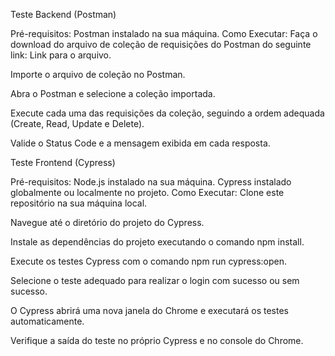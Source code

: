 Teste Backend (Postman)

Pré-requisitos:
Postman instalado na sua máquina.
Como Executar:
Faça o download do arquivo de coleção de requisições do Postman do seguinte link: Link para o arquivo.

Importe o arquivo de coleção no Postman.

Abra o Postman e selecione a coleção importada.

Execute cada uma das requisições da coleção, seguindo a ordem adequada (Create, Read, Update e Delete).

Valide o Status Code e a mensagem exibida em cada resposta.

Teste Frontend (Cypress)

Pré-requisitos:
Node.js instalado na sua máquina.
Cypress instalado globalmente ou localmente no projeto.
Como Executar:
Clone este repositório na sua máquina local.

Navegue até o diretório do projeto do Cypress.

Instale as dependências do projeto executando o comando npm install.

Execute os testes Cypress com o comando npm run cypress:open.

Selecione o teste adequado para realizar o login com sucesso ou sem sucesso.

O Cypress abrirá uma nova janela do Chrome e executará os testes automaticamente.

Verifique a saída do teste no próprio Cypress e no console do Chrome.
